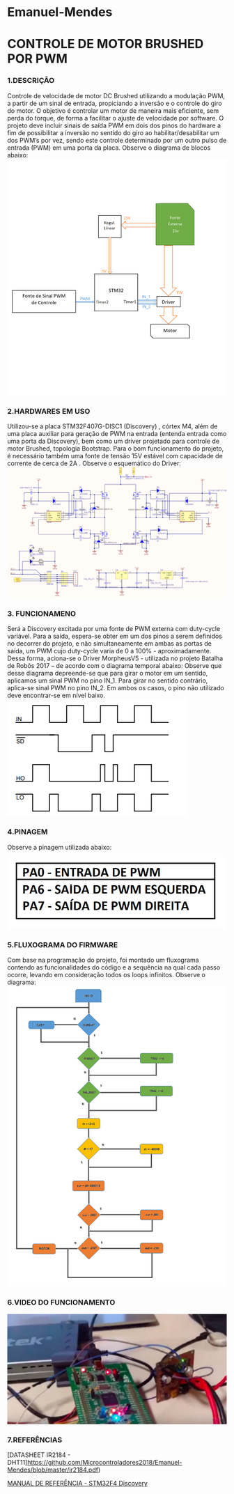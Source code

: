 ﻿# Emanuel-Mendes

# CONTROLE DE MOTOR BRUSHED POR PWM


### 1.DESCRIÇÃO
Controle de velocidade de motor DC Brushed utilizando a modulação PWM, a partir de um sinal de entrada, propiciando a inversão e o controle do giro do motor. O objetivo é controlar um motor de maneira mais eficiente, sem perda do torque, de forma a facilitar o ajuste de velocidade por software. O projeto deve incluir sinais de saída PWM em dois dos pinos do hardware a fim de possibilitar a inversão no sentido do giro ao habilitar/desabilitar um dos PWM’s por vez, sendo este controle determinado por um outro pulso de entrada (PWM) em uma porta da placa. Observe o diagrama de blocos abaixo:
![Figura 1](https://github.com/Microcontroladores2018/Emanuel-Mendes/blob/master/DiagramaBlocos.png)

### 2.HARDWARES EM USO

Utilizou-se a placa STM32F407G-DISC1 (Discovery) , córtex M4, além de uma placa auxiliar para geração de PWM na entrada (entenda entrada como uma porta da Discovery), bem como um driver projetado para controle de motor Brushed, topologia Bootstrap. Para o bom funcionamento do projeto, é necessário também uma fonte de tensão 15V estável com capacidade de corrente de cerca de 2A . Observe o esquemático do Driver:
![Figura 2](https://github.com/Microcontroladores2018/Emanuel-Mendes/blob/master/Driver.PNG)


### 3. FUNCIONAMENO

Será a Discovery excitada por uma fonte de PWM externa com duty-cycle variável. Para a saída, espera-se obter em um dos pinos a serem definidos no decorrer do projeto, e não simultaneamente em ambas as portas de saída, um PWM cujo duty-cycle varia de 0 a 100% - aproximadamente. Dessa forma, aciona-se o Driver MorpheusV5 - utilizada no projeto Batalha de Robôs 2017 – de acordo com o diagrama temporal abaixo: 
Observe que desse diagrama depreende-se que para girar o motor em um sentido, aplicamos um sinal PWM no pino IN_1. Para girar no sentido contrário, aplica-se sinal PWM no pino IN_2. Em ambos os casos, o pino não utilizado deve encontrar-se em nível baixo.
![Figura 3](https://github.com/Microcontroladores2018/Emanuel-Mendes/blob/master/DiagramaTempo.PNG) 

### 4.PINAGEM
Observe a pinagem utilizada abaixo:

![Figura 5](https://github.com/Microcontroladores2018/Emanuel-Mendes/blob/master/pinos.PNG)


### 5.FLUXOGRAMA DO FIRMWARE

Com base na programação do projeto, foi montado um fluxograma contendo as funcionalidades do código e a sequência na qual cada passo ocorre, levando em consideração todos os loops infinitos. Observe o diagrama:
![Figura 5](https://github.com/Microcontroladores2018/Emanuel-Mendes/blob/master/FLUXOGRAMA.png)

### 6.VIDEO DO FUNCIONAMENTO
[![video](https://github.com/Microcontroladores2018/Emanuel-Mendes/blob/master/Capture.PNG)](https://www.youtube.com/watch?v=K7pEcNUHPrc&feature=youtu.be)

### 7.REFERÊNCIAS

 [DATASHEET IR2184 - DHT11]https://github.com/Microcontroladores2018/Emanuel-Mendes/blob/master/ir2184.pdf)

[MANUAL DE REFERÊNCIA - STM32F4 Discovery](http://www.st.com/content/ccc/resource/technical/document/reference_manual/3d/6d/5a/66/b4/99/40/d4/DM00031020.pdf/files/DM00031020.pdf/jcr:content/translations/en.DM00031020.pdf)
